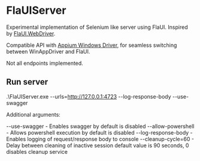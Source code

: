 # FlaUIServer

Experimental implementation of Selenium like server using FlaUI. Inspired by [FlaUI.WebDriver](https://github.com/FlaUI/FlaUI.WebDriver).

Compatible API with [Appium Windows Driver](https://github.com/appium/appium-windows-driver), for seamless switching between WinAppDriver and FlaUI.

Not all endpoints implemented.

## Run server

.\FlaUIServer.exe --urls=http://127.0.0.1:4723 --log-response-body --use-swagger

Additional arguments:

--use-swagger - Enables swagger by default is disabled
--allow-powershell - Allows powershell execution by default is disabled
--log-response-body - Enables logging of request/response body to console
--cleanup-cycle=60 - Delay between cleaning of inactive session default value is 90 seconds, 0 disables cleanup service
